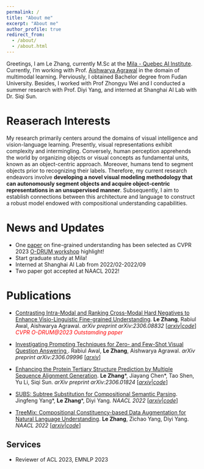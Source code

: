 ```yaml
---
permalink: /
title: "About me"
excerpt: "About me"
author_profile: true
redirect_from: 
  - /about/
  - /about.html
---
```


Greetings, I am Le Zhang, currently M.Sc at the [Mila - Quebec AI Institute](https://mila.quebec/en/person/le-zhang/).  Currently, I’m working with Prof. [Aishwarya Agrawal](https://www.iro.umontreal.ca/~agrawal/) in the domain of multimodal learning. Perviously, I obtained Bachelor degree from Fudan University. Besides, I worked with Prof Zhongyu Wei and I conducted a summer research with Prof. Diyi Yang, and interned at Shanghai AI Lab with Dr. Siqi Sun.

# Reaserach Interests

My research primarily centers around the domains of visual intelligence and vision-language learning. Presently, visual representations exhibit complexity and intermingling. Conversely, human perception apprehends the world by organizing objects or visual concepts as fundamental units, known as an object-centric approach. Moreover, humans tend to segment objects prior to recognizing their labels. Therefore, my current research endeavors involve **developing a novel visual modeling methodology that can autonomously segment objects and acquire object-centric representations in an unsupervised manner**. Subsequently, I aim to establish connections between this architecture and language to construct a robust model endowed with compositional understanding capabilities.

News and Updates
======
- One [paper](https://arxiv.org/abs/2306.08832) on fine-grained understanding has been selected as CVPR 2023 [O-DRUM workshop](https://asu-apg.github.io/odrum/) highlight!
- Start graduate study at Mila!
- Interned at Shanghai AI Lab from 2022/02-2022/09
- Two paper got accepted at NAACL 2022!

Publications
======

-  [Contrasting Intra-Modal and Ranking Cross-Modal Hard Negatives to Enhance Visio-Linguistic Fine-grained Understanding](https://arxiv.org/abs/2306.08832).
   **Le Zhang**, Rabiul Awal, Aishwarya Agrawal. *arXiv preprint arXiv:2306.08832*
  [[*arxiv*](https://arxiv.org/abs/2306.08832)|[*code*](https://github.com/lezhang7/Enhance-FineGrained)] <font color=red>*CVPR O-DRUM@2023 Outstamding paper*</font>
  
- [Investigating Prompting Techniques for Zero- and Few-Shot Visual Question Answering ](https://arxiv.org/abs/2306.09996). 
  Rabiul Awal, **Le Zhang**, Aishwarya Agrawal. *arXiv preprint arXiv:2306.09996*
  [[*arxiv*](https://arxiv.org/abs/2306.09996)]

- [Enhancing the Protein Tertiary Structure Prediction by Multiple Sequence Alignment Generation](https://arxiv.org/abs/2306.01824). 
  **Le Zhang**\*, Jiayang Chen\*, Tao Shen, Yu Li, Siqi Sun. *arXiv preprint arXiv:2306.01824*
  [[*arxiv*](https://arxiv.org/abs/2306.01824)|[*code*](https://github.com/lezhang7/MSA-Augmentor)]

- [SUBS: Subtree Substitution for Compositional Semantic Parsing](https://arxiv.org/abs/2205.01538). 
  Jingfeng Yang\*, **Le Zhang**\*, Diyi Yang. *NAACL 2022*
  [[*arxiv*](https://arxiv.org/abs/2205.01538)|[*code*](https://github.com/SALT-NLP/SUBS)]

- [TreeMix: Compositional Constituency-based Data Augmentation for Natural Language Understanding](https://arxiv.org/abs/2205.06153). **Le Zhang**, Zichao Yang, Diyi Yang. *NAACL 2022*
  [[*arxiv*](https://arxiv.org/abs/2205.06153)|[*code*](https://github.com/lezhang7/TreeMix)]



Services
------
- Reviewer of ACL 2023, EMNLP 2023
